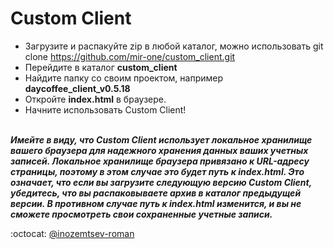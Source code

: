 # Custom Client

* Загрузите и распакуйте zip в любой каталог, можно использовать git clone https://github.com/mir-one/custom_client.git </br>
* Перейдите в каталог **custom_client**</br>
* Найдите папку со своим проектом, например **daycoffee_client_v0.5.18**</br>
* Откройте **index.html** в браузере.</br>
* Начните использовать Custom Client!
</br></br>

**_Имейте в виду, что Custom Client использует локальное хранилище вашего браузера для надежного хранения данных ваших учетных записей. Локальное хранилище браузера привязано к URL-адресу страницы, поэтому в этом случае это будет путь к index.html. Это означает, что если вы загрузите следующую версию Custom Client, убедитесь, что вы распаковываете архив в каталог предыдущей версии. В противном случае путь к index.html изменится, и вы не сможете просмотреть свои сохраненные учетные записи._**

:octocat: [@inozemtsev-roman](https://github.com/inozemtsev-roman)